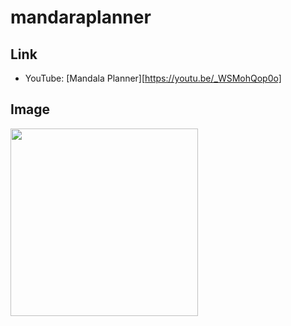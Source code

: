 # mandaraplanner
## Link
* YouTube: [Mandala Planner][https://youtu.be/_WSMohQop0o]

## Image
<img src="https://user-images.githubusercontent.com/28843986/72697696-258de700-3b84-11ea-922a-3be882dd223b.png" width="300px">
